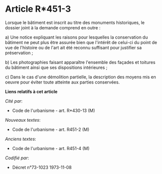 # Article R*451-3

Lorsque le bâtiment est inscrit au titre des monuments historiques, le dossier joint à la demande comprend en outre :

a) Une notice expliquant les raisons pour lesquelles la conservation du bâtiment ne peut plus être assurée bien que l'intérêt
de celui-ci du point de vue de l'histoire ou de l'art ait été reconnu suffisant pour justifier sa préservation ;

b) Les photographies faisant apparaître l'ensemble des façades et toitures du bâtiment ainsi que ses dispositions
intérieures ;

c) Dans le cas d'une démolition partielle, la description des moyens mis en oeuvre pour éviter toute atteinte aux parties
conservées.

**Liens relatifs à cet article**

_Cité par_:

  - Code de l'urbanisme - art. R*430-13 (M)

_Nouveaux textes_:

  - Code de l'urbanisme - art. R451-2 (M)

_Anciens textes_:

  - Code de l'urbanisme - art. R451-4 (M)

_Codifié par_:

  - Décret n°73-1023 1973-11-08
